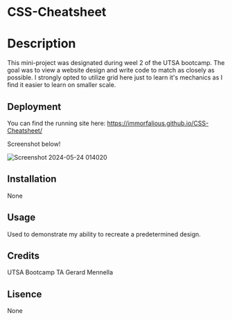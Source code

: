 # CSS-Cheatsheet

# Description

This mini-project was designated during weel 2 of the UTSA bootcamp.
The goal was to view a website design and write code to match as closely as possible. I strongly opted to utilize grid here just to learn it's mechanics as I find it easier to learn on smaller scale.

## Deployment
You can find the running site here: https://immorfalious.github.io/CSS-Cheatsheet/

Screenshot below!

![Screenshot 2024-05-24 014020](https://github.com/Immorfalious/CSS-Cheatsheet/assets/167267794/030cb63e-1223-4663-99fb-52f236f99437)

## Installation

None

## Usage

Used to demonstrate my ability to recreate a predetermined design.

## Credits

UTSA Bootcamp TA Gerard Mennella

## Lisence

None
